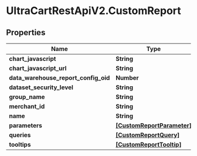 # UltraCartRestApiV2.CustomReport

## Properties
Name | Type | Description | Notes
------------ | ------------- | ------------- | -------------
**chart_javascript** | **String** |  | [optional] 
**chart_javascript_url** | **String** |  | [optional] 
**data_warehouse_report_config_oid** | **Number** |  | [optional] 
**dataset_security_level** | **String** |  | [optional] 
**group_name** | **String** |  | [optional] 
**merchant_id** | **String** |  | [optional] 
**name** | **String** |  | [optional] 
**parameters** | [**[CustomReportParameter]**](CustomReportParameter.md) |  | [optional] 
**queries** | [**[CustomReportQuery]**](CustomReportQuery.md) |  | [optional] 
**tooltips** | [**[CustomReportTooltip]**](CustomReportTooltip.md) |  | [optional] 


